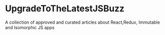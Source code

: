 # UpgradeToTheLatestJSBuzz
A collection of approved and curated articles about React,Redux, Immutable and Isomorphic JS apps
